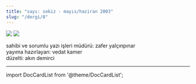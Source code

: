 ```yaml
---
title: "sayı: sekiz - mayıs/haziran 2003"
slug: "/dergi/8"
---
```



![](/img/8_kapak.jpg)
![](/img/8_kapak_2.jpg)

sahibi ve sorumlu yazı işleri müdürü: zafer yalçınpınar  
yayıma hazırlayan: vedat kamer  
düzelti: akın demirci  


---
import DocCardList from '@theme/DocCardList';

<DocCardList />
